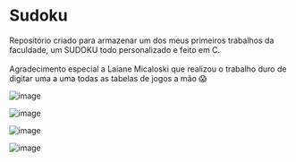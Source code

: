 # Sudoku
Repositório criado para armazenar um dos meus primeiros trabalhos da faculdade, um SUDOKU todo personalizado e feito em C.
<br><br>
Agradecimento especial a Laiane Micaloski que realizou o trabalho duro de digitar uma a uma todas as tabelas de jogos a mão 😱

![image](https://user-images.githubusercontent.com/78376569/232960365-a9f19225-7dd1-4e7f-9526-770b8bd5387d.png)

![image](https://user-images.githubusercontent.com/78376569/232960462-ad35fb11-8828-47c6-a515-deab85ff075a.png)

![image](https://user-images.githubusercontent.com/78376569/232960497-3d098b40-afda-49c0-a58e-9edfab0ae785.png)

![image](https://user-images.githubusercontent.com/78376569/232960580-6281f66c-73c0-42a0-bbf3-ad7f90521c71.png)
